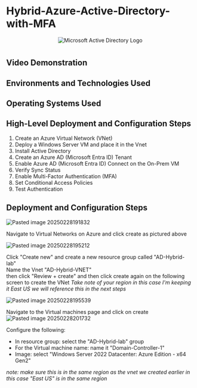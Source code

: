 # Hybrid-Azure-Active-Directory-with-MFA


<p align="center">
<img src="https://i.imgur.com/pU5A58S.png" alt="Microsoft Active Directory Logo"/>
</p>

<h1></h1>



<h2>Video Demonstration</h2>



<h2>Environments and Technologies Used</h2>



<h2>Operating Systems Used </h2>



<h2>High-Level Deployment and Configuration Steps</h2>

1. Create an Azure Virtual Network (VNet)
2. Deploy a Windows Server VM and place it in the Vnet
3. Install Active Directory 
4. Create an Azure AD (Microsoft Entra ID) Tenant
5. Enable Azure AD (Microsoft Entra ID)  Connect on the On-Prem VM
6. Verify Sync Status
7. Enable Multi-Factor Authentication (MFA)
8. Set Conditional Access Policies
9. Test Authentication

<h2>Deployment and Configuration Steps</h2>

![Pasted image 20250228191832](https://github.com/user-attachments/assets/e52b2502-33b0-4e63-bf2c-f8391ec1f44f)


Navigate to Virtual Networks on Azure and click create as pictured above

![Pasted image 20250228195212](https://github.com/user-attachments/assets/ec630dc3-11d7-4af7-b260-2ca4f212ee12)

Click "Create new" and create a new resource group called "AD-Hybrid-lab" <br>
Name the Vnet "AD-Hybrid-VNET" <br>
then click "Review + create" and then click create again on the following screen to create the VNet
*Take note of your region in this case I'm keeping it East US we will reference this in the next steps*

![Pasted image 20250228195539](https://github.com/user-attachments/assets/8d6986e1-686c-4a5f-909c-57191158e23c)


Navigate to the Virtual machines page and click on create
![Pasted image 20250228201732](https://github.com/user-attachments/assets/5f52667a-ef25-4894-9047-0a6926c169e4)


Configure the following:
- In resource group: select the "AD-Hybrid-lab" group
- For the Virtual machine name: name it "Domain-Controller-1"
- Image: select "Windows Server 2022 Datacenter: Azure Edition - x64 Gen2"

*note: make sure this is in the same region as the vnet we created earlier in this case "East US" is in the same region*

